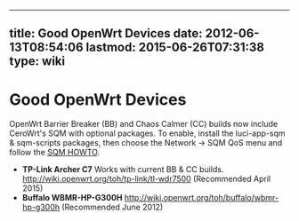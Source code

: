 
---
title: Good OpenWrt Devices
date: 2012-06-13T08:54:06
lastmod: 2015-06-26T07:31:38
type: wiki
---
Good OpenWrt Devices
====================

OpenWrt Barrier Breaker (BB) and Chaos Calmer (CC) builds now include
CeroWrt's SQM with optional packages. To enable, install the
luci-app-sqm & sqm-scripts packages, then choose the Network -&gt; SQM
QoS menu and follow the [SQM
HOWTO](http://wiki.openwrt.org/doc/howto/sqm).

-   **TP-Link Archer C7** Works with current BB & CC builds.
    http://wiki.openwrt.org/toh/tp-link/tl-wdr7500 (Recommended
    April 2015)
-   **Buffalo WBMR-HP-G300H**
    http://wiki.openwrt.org/toh/buffalo/wbmr-hp-g300h (Recommended
    June 2012)


